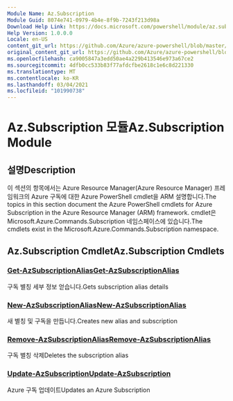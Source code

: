 ```yaml
---
Module Name: Az.Subscription
Module Guid: 8074e741-0979-4b4e-8f9b-7243f213d98a
Download Help Link: https://docs.microsoft.com/powershell/module/az.subscription
Help Version: 1.0.0.0
Locale: en-US
content_git_url: https://github.com/Azure/azure-powershell/blob/master/src/Subscription/Subscription/help/Az.Subscription.md
original_content_git_url: https://github.com/Azure/azure-powershell/blob/master/src/Subscription/Subscription/help/Az.Subscription.md
ms.openlocfilehash: ca9005847a3edd50ae4a229b413546e973a67ce2
ms.sourcegitcommit: 4dfb0cc533b83f77afdcfbe2618c1e6c8d221330
ms.translationtype: MT
ms.contentlocale: ko-KR
ms.lasthandoff: 03/04/2021
ms.locfileid: "101990738"
---
```

# <span data-ttu-id="d4220-101">Az.Subscription 모듈</span><span class="sxs-lookup"><span data-stu-id="d4220-101">Az.Subscription Module</span></span>
## <span data-ttu-id="d4220-102">설명</span><span class="sxs-lookup"><span data-stu-id="d4220-102">Description</span></span>
<span data-ttu-id="d4220-103">이 섹션의 항목에서는 Azure Resource Manager(Azure Resource Manager) 프레임워크의 Azure 구독에 대한 Azure PowerShell cmdlet을 ARM 설명합니다.</span><span class="sxs-lookup"><span data-stu-id="d4220-103">The topics in this section document the Azure PowerShell cmdlets for Azure Subscription in the Azure Resource Manager (ARM) framework.</span></span> <span data-ttu-id="d4220-104">cmdlet은 Microsoft.Azure.Commands.Subscription 네임스페이스에 있습니다.</span><span class="sxs-lookup"><span data-stu-id="d4220-104">The cmdlets exist in the Microsoft.Azure.Commands.Subscription namespace.</span></span>

## <span data-ttu-id="d4220-105">Az.Subscription Cmdlet</span><span class="sxs-lookup"><span data-stu-id="d4220-105">Az.Subscription Cmdlets</span></span>
### [<span data-ttu-id="d4220-106">Get-AzSubscriptionAlias</span><span class="sxs-lookup"><span data-stu-id="d4220-106">Get-AzSubscriptionAlias</span></span>](Get-AzSubscriptionAlias.md)
<span data-ttu-id="d4220-107">구독 별칭 세부 정보 얻습니다.</span><span class="sxs-lookup"><span data-stu-id="d4220-107">Gets subscription alias details</span></span>

### [<span data-ttu-id="d4220-108">New-AzSubscriptionAlias</span><span class="sxs-lookup"><span data-stu-id="d4220-108">New-AzSubscriptionAlias</span></span>](New-AzSubscriptionAlias.md)
<span data-ttu-id="d4220-109">새 별칭 및 구독을 만듭니다.</span><span class="sxs-lookup"><span data-stu-id="d4220-109">Creates new alias and subscription</span></span>

### [<span data-ttu-id="d4220-110">Remove-AzSubscriptionAlias</span><span class="sxs-lookup"><span data-stu-id="d4220-110">Remove-AzSubscriptionAlias</span></span>](Remove-AzSubscriptionAlias.md)
<span data-ttu-id="d4220-111">구독 별칭 삭제</span><span class="sxs-lookup"><span data-stu-id="d4220-111">Deletes the subscription alias</span></span>

### [<span data-ttu-id="d4220-112">Update-AzSubscription</span><span class="sxs-lookup"><span data-stu-id="d4220-112">Update-AzSubscription</span></span>](Update-AzSubscription.md)
<span data-ttu-id="d4220-113">Azure 구독 업데이트</span><span class="sxs-lookup"><span data-stu-id="d4220-113">Updates an Azure Subscription</span></span>

